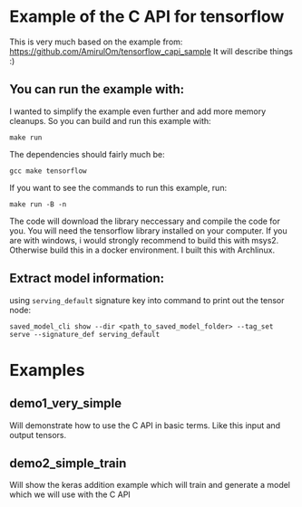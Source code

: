 # Example of the C API for tensorflow

This is very much based on the example from: https://github.com/AmirulOm/tensorflow_capi_sample
It will describe things :)

## You can run the example with:

I wanted to simplify the example even further and add more memory cleanups. So you can build and run this example with:

````
make run
````

The dependencies should fairly much be:

````
gcc make tensorflow
````

If you want to see the commands to run this example, run:

````
make run -B -n
````

The code will download the library neccessary and compile the code for you.
You will need the tensorflow library installed on your computer.
If you are with windows, i would strongly recommend to build this with msys2. Otherwise build this in a docker environment. 
I built this with Archlinux.

## Extract model information:

using `serving_default` signature key into command to print out the tensor node:
```
saved_model_cli show --dir <path_to_saved_model_folder> --tag_set serve --signature_def serving_default
```

# Examples

## demo1_very_simple

Will demonstrate how to use the C API in basic terms. Like this input and output tensors.

## demo2_simple_train

Will show the keras addition example which will train and generate a model which we will use with the C API
